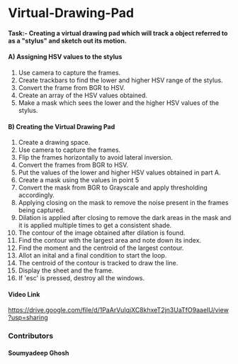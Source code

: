# Virtual-Drawing-Pad
#### Task:- Creating a virtual drawing pad which will track a object referred to as a "stylus" and sketch out its motion.

#### A) Assigning HSV values to the stylus
1. Use camera to capture the frames.
2. Create trackbars to find the lower and higher HSV range of the stylus.
3. Convert the frame from BGR to HSV.
4. Create an array of the HSV values obtained.
5. Make a mask which sees the lower and the higher HSV values of the stylus.

#### B) Creating the Virtual Drawing Pad
1. Create a drawing space.
2. Use camera to capture the frames.
3. Flip the frames horizontally to avoid lateral inversion.
4. Convert the frames from BGR to HSV.
5. Put the values of the lower and higher HSV values obtained in part A.
6. Create a mask using the values in point 5
7. Convert the mask from BGR to Grayscale and apply thresholding accordingly.
8. Applying closing on the mask to remove the noise present in the frames being captured.
9. Dilation is applied after closing to remove the dark areas in the mask and it is applied multiple times to get a consistent shade.
10. The contour of the image obtained after dilation is found.
11. Find the contour with the largest area and note down its index.
12. Find the moment and the centroid of the largest contour.
13. Allot an inital and a final condition to start the loop.
14. The centroid of the contour is tracked to draw the line.
15. Display the sheet and the frame.
16. If 'esc' is pressed, destroy all the windows.

#### Video Link
https://drive.google.com/file/d/1PaArVuIqjXC8khxeT2jn3UaTfO9aaeIU/view?usp=sharing

### Contributors
#### Soumyadeep Ghosh
